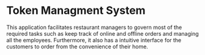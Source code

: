 # Token Managment System
This application facilitates restaurant managers to govern most of the required tasks such as keep track of online and offline orders and managing all the employees.
Furthermore, it also has a intuitive interface for the customers to order from the convenience of their home. 